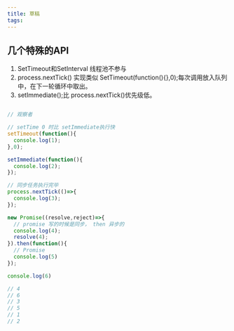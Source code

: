 ```yaml
---
title: 草稿
tags:
---
```


## 几个特殊的API
1. SetTimeout和SetInterval 线程池不参与
2. process.nextTick() 实现类似 SetTimeout(function(){},0);每次调用放入队列中，在下一轮循环中取出。
3. setImmediate();比 process.nextTick()优先级低。

```js

// 观察者

// setTime 0 时比 setImmediate执行快
setTimeout(function(){
  console.log(1);
},0);

setImmediate(function(){
  console.log(2);
});

// 同步任务执行完毕
process.nextTick(()=>{
  console.log(3);
});

new Promise((resolve,reject)=>{
  // promise 写的时候是同步， then 异步的
  console.log(4);
  resolve(4);
}).then(function(){
  // Promise 
  console.log(5)
});

console.log(6)

// 4
// 6
// 3
// 5
// 1
// 2
```